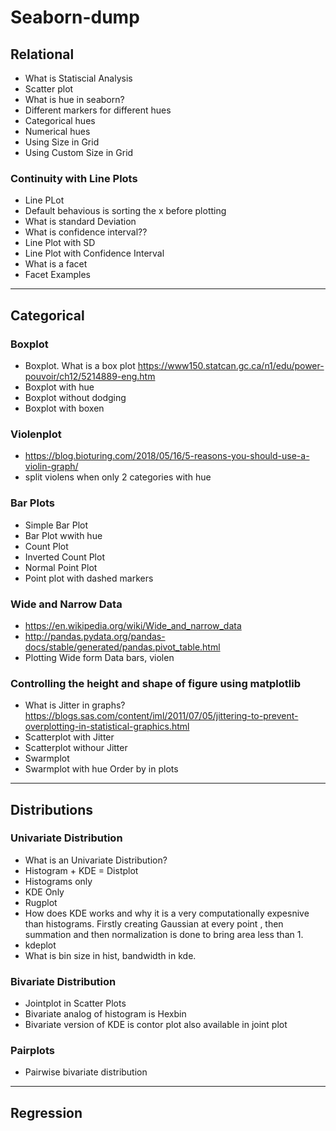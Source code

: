 # Seaborn-dump

## Relational
* What is Statiscial Analysis
* Scatter plot
* What is hue in seaborn?
* Different markers for different hues
* Categorical hues
* Numerical hues
* Using Size in Grid
* Using Custom Size in Grid

### Continuity with Line Plots
* Line PLot
* Default behavious is sorting the x before plotting
* What is standard Deviation
* What is confidence interval??
* Line Plot with SD
* Line Plot with Confidence Interval
* What is a facet
* Facet Examples

___________________________________________________________________________________________________________________________

## Categorical
### Boxplot
* Boxplot. What is a box plot https://www150.statcan.gc.ca/n1/edu/power-pouvoir/ch12/5214889-eng.htm
* Boxplot with hue
* Boxplot without dodging
* Boxplot with boxen

### Violenplot
* https://blog.bioturing.com/2018/05/16/5-reasons-you-should-use-a-violin-graph/
* split violens when only 2 categories with hue

### Bar Plots
* Simple Bar Plot
* Bar Plot wwith hue
* Count Plot
* Inverted Count Plot
* Normal Point Plot
* Point plot with dashed markers

### Wide and Narrow Data
* https://en.wikipedia.org/wiki/Wide_and_narrow_data
* http://pandas.pydata.org/pandas-docs/stable/generated/pandas.pivot_table.html
* Plotting Wide form Data bars, violen

### Controlling the height and shape of figure using matplotlib
* What is Jitter in graphs? https://blogs.sas.com/content/iml/2011/07/05/jittering-to-prevent-overplotting-in-statistical-graphics.html
* Scatterplot with Jitter
* Scatterplot withour Jitter
* Swarmplot
* Swarmplot with hue
Order by in plots


------------------------------------------------------

## Distributions
### Univariate Distribution
* What is an Univariate Distribution?
* Histogram + KDE =  Distplot
* Histograms only
* KDE Only
* Rugplot
* How does KDE works and why it is a very computationally expesnive than histograms. Firstly creating Gaussian at every point , then summation and then normalization is done to bring area less than 1.
* kdeplot
* What is bin size in hist, bandwidth in kde.

### Bivariate Distribution
* Jointplot in Scatter Plots
* Bivariate analog of histogram is Hexbin
* Bivariate version of KDE is contor plot also available in joint plot

### Pairplots
* Pairwise bivariate distribution

--------------------------------------------------------------

## Regression
### 
